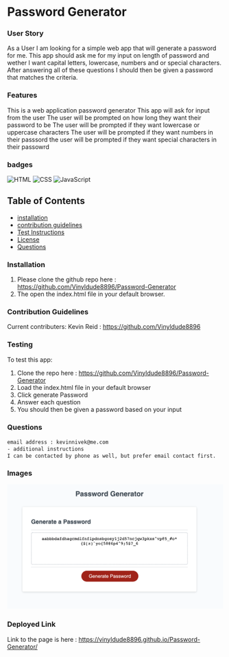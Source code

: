 # Password Generator

### User Story
As a User I am looking for a simple web app that will generate a password for me. This app should ask me for my input on length of password and wether I want capital letters, lowercase, numbers and or special characters. After answering all of these questions I should then be given a password that matches the criteria.
### Features
This is a web application password generator
This app will ask for input from the user 
The user will be prompted on how long they want their password to be
The user will be prompted if they want lowercase or uppercase characters
The user will be prompted if they want numbers in their passsord
the user will be prompted if they want special characters in their passowrd


### badges
![HTML](https://img.shields.io/badge/HTML-License-blue)
![CSS](https://img.shields.io/badge/React.js-License-yellowgreen)
![JavaScript](https://img.shields.io/badge/JavaScript-License-lightblue)

## Table of Contents

- [installation](#installation)
- [contribution guidelines](#contribution)
- [Test Instructions](#testing)
- [License](#license)
- [Questions](#questions)

### Installation
1. Please clone the github repo here :
https://github.com/Vinyldude8896/Password-Generator
2. The open the index.html file in your default browser.

### Contribution Guidelines
Current contributers:
Kevin Reid : https://github.com/Vinyldude8896 <br />


### Testing
To test this app:<br />
1. Clone the repo here : https://github.com/Vinyldude8896/Password-Generator <br />
2. Load the index.html file in your default browser
4. Click generate Password
5. Answer each question
6. You should then be given a password based on your input 

### Questions
    email address : kevinnivek@me.com
    - additional instructions 
    I can be contacted by phone as well, but prefer email contact first.
### Images
<img src="./Password_Generator_Screenshot.png" alt="Getting Started" />

### Deployed Link
Link to the page is here : https://vinyldude8896.github.io/Password-Generator/